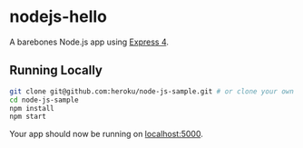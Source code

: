 
# nodejs-hello

A barebones Node.js app using [Express 4](http://expressjs.com/).

## Running Locally

```sh
git clone git@github.com:heroku/node-js-sample.git # or clone your own fork
cd node-js-sample
npm install
npm start
```

Your app should now be running on [localhost:5000](http://localhost:5000/).
